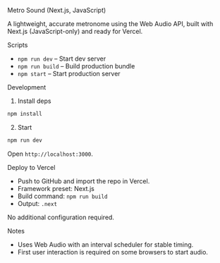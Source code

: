 Metro Sound (Next.js, JavaScript)

A lightweight, accurate metronome using the Web Audio API, built with Next.js (JavaScript-only) and ready for Vercel.

Scripts

- `npm run dev` – Start dev server
- `npm run build` – Build production bundle
- `npm start` – Start production server

Development

1. Install deps

```bash
npm install
```

2. Start

```bash
npm run dev
```

Open `http://localhost:3000`.

Deploy to Vercel

- Push to GitHub and import the repo in Vercel.
- Framework preset: Next.js
- Build command: `npm run build`
- Output: `.next`

No additional configuration required.

Notes

- Uses Web Audio with an interval scheduler for stable timing.
- First user interaction is required on some browsers to start audio.

